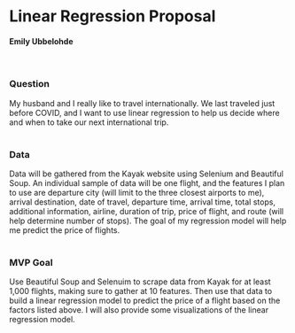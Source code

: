 # Linear Regression Proposal
#### Emily Ubbelohde
<br>

### Question 

My husband and I really like to travel internationally. We last traveled just before COVID, and I want to use linear regression to help us decide where and when to take our next international trip. <br><br>


### Data

Data will be gathered from the Kayak website using Selenium and Beautiful Soup. An individual sample of data will be one flight, and the features I plan to use are departure city (will limit to the three closest airports to me), arrival destination, date of travel, departure time, arrival time, total stops, additional information, airline, duration of trip, price of flight, and route (will help determine number of stops). The goal of my regression model will help me predict the price of flights. <br><br>

### MVP Goal

Use Beautiful Soup and Selenuim to scrape data from Kayak for at least 1,000 flights, making sure to gather at 10 features. Then use that data to build a linear regression model to predict the price of a flight based on the factors listed above. I will also provide some visualizations of the linear regression model. <br><br> 



